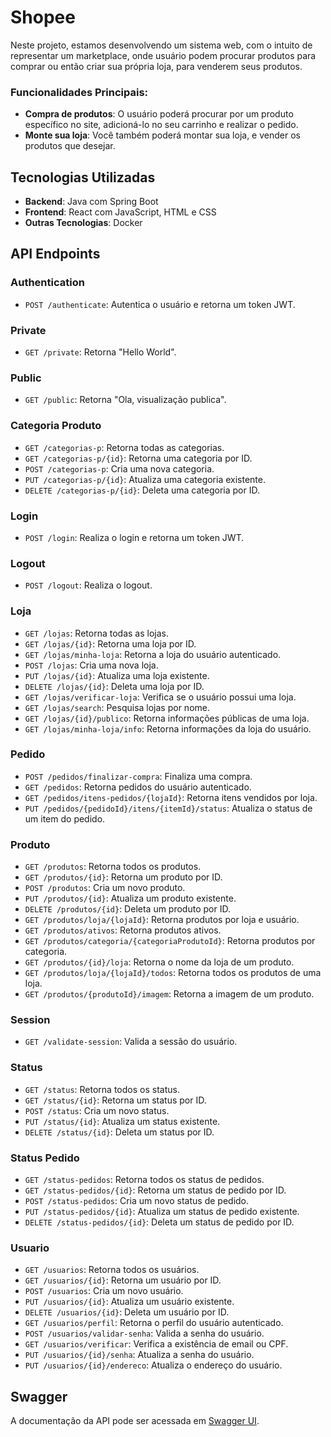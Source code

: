 # Shopee

Neste projeto, estamos desenvolvendo um sistema web, com o intuito de representar um marketplace, onde usuário podem procurar produtos para comprar ou então criar sua própria loja, para venderem seus produtos.


### Funcionalidades Principais:
- **Compra de produtos**: O usuário poderá procurar por um produto específico no site, adicioná-lo no seu carrinho e realizar o pedido.
- **Monte sua loja**: Você também poderá montar sua loja, e vender os produtos que desejar.

## Tecnologias Utilizadas

- **Backend**: Java com Spring Boot
- **Frontend**: React com JavaScript, HTML e CSS
- **Outras Tecnologias**: Docker

## API Endpoints

### Authentication
- `POST /authenticate`: Autentica o usuário e retorna um token JWT.

### Private
- `GET /private`: Retorna "Hello World".

### Public
- `GET /public`: Retorna "Ola, visualização publica".

### Categoria Produto
- `GET /categorias-p`: Retorna todas as categorias.
- `GET /categorias-p/{id}`: Retorna uma categoria por ID.
- `POST /categorias-p`: Cria uma nova categoria.
- `PUT /categorias-p/{id}`: Atualiza uma categoria existente.
- `DELETE /categorias-p/{id}`: Deleta uma categoria por ID.

### Login
- `POST /login`: Realiza o login e retorna um token JWT.

### Logout
- `POST /logout`: Realiza o logout.

### Loja
- `GET /lojas`: Retorna todas as lojas.
- `GET /lojas/{id}`: Retorna uma loja por ID.
- `GET /lojas/minha-loja`: Retorna a loja do usuário autenticado.
- `POST /lojas`: Cria uma nova loja.
- `PUT /lojas/{id}`: Atualiza uma loja existente.
- `DELETE /lojas/{id}`: Deleta uma loja por ID.
- `GET /lojas/verificar-loja`: Verifica se o usuário possui uma loja.
- `GET /lojas/search`: Pesquisa lojas por nome.
- `GET /lojas/{id}/publico`: Retorna informações públicas de uma loja.
- `GET /lojas/minha-loja/info`: Retorna informações da loja do usuário.

### Pedido
- `POST /pedidos/finalizar-compra`: Finaliza uma compra.
- `GET /pedidos`: Retorna pedidos do usuário autenticado.
- `GET /pedidos/itens-pedidos/{lojaId}`: Retorna itens vendidos por loja.
- `PUT /pedidos/{pedidoId}/itens/{itemId}/status`: Atualiza o status de um item do pedido.

### Produto
- `GET /produtos`: Retorna todos os produtos.
- `GET /produtos/{id}`: Retorna um produto por ID.
- `POST /produtos`: Cria um novo produto.
- `PUT /produtos/{id}`: Atualiza um produto existente.
- `DELETE /produtos/{id}`: Deleta um produto por ID.
- `GET /produtos/loja/{lojaId}`: Retorna produtos por loja e usuário.
- `GET /produtos/ativos`: Retorna produtos ativos.
- `GET /produtos/categoria/{categoriaProdutoId}`: Retorna produtos por categoria.
- `GET /produtos/{id}/loja`: Retorna o nome da loja de um produto.
- `GET /produtos/loja/{lojaId}/todos`: Retorna todos os produtos de uma loja.
- `GET /produtos/{produtoId}/imagem`: Retorna a imagem de um produto.

### Session
- `GET /validate-session`: Valida a sessão do usuário.

### Status
- `GET /status`: Retorna todos os status.
- `GET /status/{id}`: Retorna um status por ID.
- `POST /status`: Cria um novo status.
- `PUT /status/{id}`: Atualiza um status existente.
- `DELETE /status/{id}`: Deleta um status por ID.

### Status Pedido
- `GET /status-pedidos`: Retorna todos os status de pedidos.
- `GET /status-pedidos/{id}`: Retorna um status de pedido por ID.
- `POST /status-pedidos`: Cria um novo status de pedido.
- `PUT /status-pedidos/{id}`: Atualiza um status de pedido existente.
- `DELETE /status-pedidos/{id}`: Deleta um status de pedido por ID.

### Usuario
- `GET /usuarios`: Retorna todos os usuários.
- `GET /usuarios/{id}`: Retorna um usuário por ID.
- `POST /usuarios`: Cria um novo usuário.
- `PUT /usuarios/{id}`: Atualiza um usuário existente.
- `DELETE /usuarios/{id}`: Deleta um usuário por ID.
- `GET /usuarios/perfil`: Retorna o perfil do usuário autenticado.
- `POST /usuarios/validar-senha`: Valida a senha do usuário.
- `GET /usuarios/verificar`: Verifica a existência de email ou CPF.
- `PUT /usuarios/{id}/senha`: Atualiza a senha do usuário.
- `PUT /usuarios/{id}/endereco`: Atualiza o endereço do usuário.

## Swagger
A documentação da API pode ser acessada em [Swagger UI](http://localhost:8080/swagger-ui.html).
